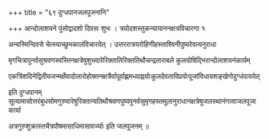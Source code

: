 +++
title = "६९ दुग्धपानजलपूजनानि"

+++
आन्दोलाशयने पुंसोद्वादशो दिवसः शुभः । त्रयोदशस्तुकन्यायाननक्षत्रविचारणा १

अन्यस्मिन्दिवसे चेत्स्याच्छुभकालंविचारयेत् । उत्तररात्रयरोहिणीहस्ताश्विनीपुष्यरेवत्यनुराधा

मृगचित्रापुनर्वसुश्रवणस्वस्तिनक्षत्रेषुशुभवारेरिक्तातिरिक्ततिथौचन्द्रताराबले कुलयोषिद्भिरान्दोलाशयनंकार्यम्

एकत्रिंशदिनेद्वितीयजन्मर्क्षेवादोलारोहोक्तनक्षत्रैर्वापूर्वाह्णमध्याह्नयोःकुलदेवताविप्रयोःपूजांविधायशङ्खेगोदुग्धंपाययेत्

इति दुग्धपानम् सूत्यामासोत्तरंबुधसोमगुरुवारेषुरिक्तान्यतिथौश्रवणपुष्यपुनर्वसुमृगहस्तमूलानुराधानक्षत्रेषुजलस्थानंगत्वाजलपूजाकार्या

अत्रगुरुशुक्रास्तचैत्रपौषमासाधिमासावर्ज्याः इति जलपूजनम् ॥
